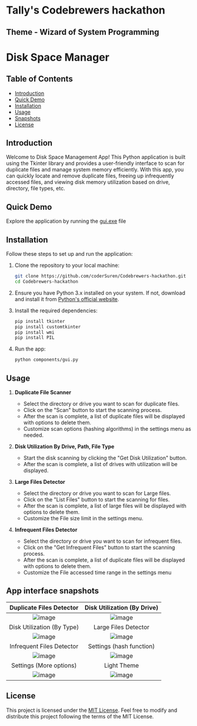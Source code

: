 # Tally's Codebrewers hackathon
## Theme - Wizard of System Programming
# Disk Space Manager 
## Table of Contents
- [Introduction](#introduction)
- [Quick Demo](#quick-demo) 
- [Installation](#installation)
- [Usage](#usage)
- [Snapshots](#app-interface-snapshots)
- [License](#license)

## Introduction

Welcome to Disk Space Management App! This Python application is built using the Tkinter library and provides a user-friendly interface to scan for duplicate files and manage system memory efficiently. With this app, you can quickly locate and remove duplicate files, freeing up infrequently accessed files, and viewing disk memory utilization based on drive, directory, file types, etc.

## Quick Demo
Explore the application by running the [gui.exe](https://github.com/coderSuren/Codebrewers-hackathon/releases/tag/v1.0.1) file
  
## Installation

Follow these steps to set up and run the application:

1. Clone the repository to your local machine:

   ```bash
   git clone https://github.com/coderSuren/Codebrewers-hackathon.git
   cd Codebrewers-hackathon
   ```
2. Ensure you have Python 3.x installed on your system. If not, download and install it from [Python's official website](https://www.python.org/downloads/).

3. Install the required dependencies:

   ```bash
   pip install tkinter
   pip install customtkinter
   pip install wmi
   pip install PIL
   ```

4. Run the app:

   ```bash
   python components/gui.py
   ```

## Usage

1. **Duplicate File Scanner**
   - Select the directory or drive you want to scan for duplicate files.
   - Click on the "Scan" button to start the scanning process.
   - After the scan is complete, a list of duplicate files will be displayed with options to delete them.
   - Customize scan options (hashing algorithms) in the settings menu as needed.

2. **Disk Utilization By Drive, Path, File Type**
   - Start the disk scanning by clicking the "Get Disk Utilization" button.
   - After the scan is complete, a list of drives with utilization will be displayed.

3. **Large Files Detector**
   - Select the directory or drive you want to scan for Large files.
   - Click on the "List Files" button to start the scanning for files.
   - After the scan is complete, a list of large files will be displayed with options to delete them.
   - Customize the File size limit in the settings menu.

4. **Infrequent Files Detector**
   - Select the directory or drive you want to scan for infrequent files.
   - Click on the "Get Infrequent Files" button to start the scanning process.
   - After the scan is complete, a list of duplicate files will be displayed with options to delete them.
   - Customize the File accessed time range in the settings menu

## App interface snapshots
|Duplicate Files Detector|Disk Utilization (By Drive)|
|:-------:|:-------:|
|![image](https://github.com/coderSuren/Codebrewers-hackathon/assets/80509210/44deda1e-6254-4a5f-a81d-4e4017b10424)|![image](https://github.com/coderSuren/Codebrewers-hackathon/assets/80509210/1dd6005d-d109-4ca3-995e-1115e92f4e2d)|
|Disk Utilization (By Type)|Large Files Detector|
|![image](https://github.com/coderSuren/Codebrewers-hackathon/assets/80509210/1cf38858-8aba-4b3c-b896-366b59d3360d)|![image](https://github.com/coderSuren/Codebrewers-hackathon/assets/80509210/9e8cd9bb-0442-4060-8098-5d27fe4904b6)|
|Infrequent Files Detector|Settings (hash function)|
|![image](https://github.com/coderSuren/Codebrewers-hackathon/assets/80509210/c1163d17-968a-4a41-b863-fa000d6f01cf)|![image](https://github.com/coderSuren/Codebrewers-hackathon/assets/80509210/7fc42b22-21f0-4dd2-87d7-ffd7c9f7e835)|
|Settings (More options)|Light Theme|
|![image](https://github.com/coderSuren/Codebrewers-hackathon/assets/80509210/5bf6856e-febe-4ea0-bb5a-3372f0275197)|![image](https://github.com/coderSuren/Codebrewers-hackathon/assets/80509210/fad59f2e-d591-43d5-9ce7-21c243bf80a0)|

## License

This project is licensed under the [MIT License](LICENSE). Feel free to modify and distribute this project following the terms of the MIT License.
